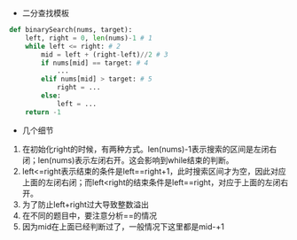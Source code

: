 * 二分查找模板
```python
def binarySearch(nums, target):
    left, right = 0, len(nums)-1 # 1
    while left <= right: # 2
        mid = left + (right-left)//2 # 3
        if nums[mid] == target: # 4
            ...
        elif nums[mid] > target: # 5
            right = ...
        else:
            left = ...
    return -1
```
* 几个细节
1. 在初始化right的时候，有两种方式。len(nums)-1表示搜索的区间是左闭右闭；len(nums)表示左闭右开。这会影响到while结束的判断。
2. left<=right表示结束的条件是left==right+1，此时搜索区间才为空，因此对应上面的左闭右闭；而left<right的结束条件是left==right，对应于上面的左闭右开。
3. 为了防止left+right过大导致整数溢出
4. 在不同的题目中，要注意分析==的情况
5. 因为mid在上面已经判断过了，一般情况下这里都是mid-+1
